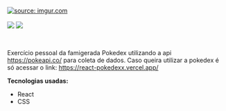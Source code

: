 <a href="https://imgur.com/mSDQxS9"><img src="https://i.imgur.com/mSDQxS9.png" title="source: imgur.com" /></a>
<br/>
<br/>
<img src="https://img.shields.io/badge/Projeto%20-Pessoal-blue" /> <img src="https://img.shields.io/badge/license-MIT-green" />


<br/>

Exercício pessoal da famigerada Pokedex utilizando a api https://pokeapi.co/ para coleta de dados. Caso queira utilizar a pokedex é só acessar o link: https://react-pokedexx.vercel.app/

**Tecnologias usadas:**
* React
* CSS